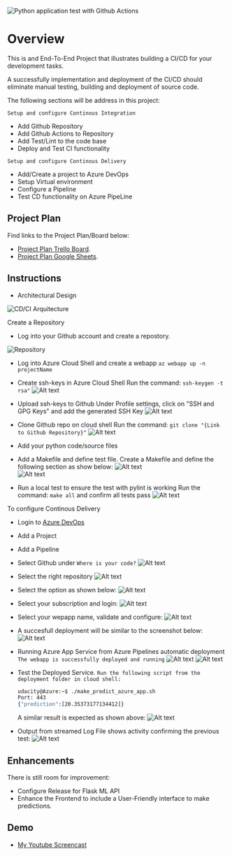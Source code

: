 ![Python application test with Github Actions](https://github.com/femog008/UdacityFlaskMLProject/workflows/Python%20application%20test%20with%20Github%20Actions/badge.svg)
# Overview

This is and End-To-End Project that illustrates building a CI/CD for your development tasks.

A successfully implementation and deployment of the CI/CD should eliminate manual testing, building and deployment of source code.

The following sections will be address in this project:

`Setup and configure Continous Integration`
* Add Github Repository
* Add Github Actions to Repository
* Add Test/Lint to the code base
* Deploy and Test CI functionality

`Setup and configure Continous Delivery`
* Add/Create a project to Azure DevOps
* Setup Virtual environment
* Configure a Pipeline
* Test CD functionality on Azure PipeLine


## Project Plan

Find links to the Project Plan/Board below:

* [Project Plan Trello Board](https://trello.com/b/9fkfM44w/udacity-flaskml-cicd).
* [Project Plan Google Sheets](https://docs.google.com/spreadsheets/d/1SjQ7rr3Z2w4xwnkOLhOgVUFBdpgUWeWlp3MD_4WFXwU/edit?usp=sharing).

## Instructions


* Architectural Design

![CD/CI Arquitecture](images/Screenshot_1.png?raw=true "CD/CI Arquitecture")

Create a Repository

* Log into your Github account and create a repostory.

![Repository](images/Screenshot_2.png?raw=true "New Repo")

* Log into Azure Cloud Shell and create a webapp
    `az webapp up -n projectName`
    
* Create ssh-keys in Azure Cloud Shell
    Run the command: `ssh-keygen -t rsa"`
    ![Alt text](images/Screenshot_4.png?raw=true "Generate SSH Key")
        
* Upload ssh-keys to Github
    Under Profile settings, click on "SSH and GPG Keys" and add the generated SSH Key
    ![Alt text](images/Screenshot_5.png?raw=true "Add SSH Key")
    
* Clone Github repo on cloud shell
    Run the command: `git clone "{Link to Github Repository}"`
    ![Alt text](images/Screenshot_6.png?raw=true "Clone repo")   
    
* Add your python code/source files

* Add a Makefile and define test file. Create a Makefile and define the following section as show below:
    ![Alt text](images/Screenshot_7.png?raw=true "Add Makefile")    
    ![Alt text](images/Screenshot_8.png?raw=true "Add test file")    
    
* Run a local test to ensure the test with pylint is working 
    Run the command: `make all` and confirm all tests pass
    ![Alt text](images/Screenshot_9.png?raw=true "Run make all")

To configure Continous Delivery

* Login to [Azure DevOps](https://dev.azure.com)
* Add a Project
* Add a Pipeline
* Select Github under `Where is your code?`
    ![Alt text](images/Screenshot_10.png?raw=true "Add pipeline")
    
* Select the right repository
    ![Alt text](images/Screenshot_11.png?raw=true "choose repository")
    
* Select the option as shown below:
    ![Alt text](images/Screenshot_12.png?raw=true "choose Python To Linux")
    
* Select your subscription and login:
    ![Alt text](images/Screenshot_13.png?raw=true "Choose subscription")
    
* Select your wepapp name, validate and configure:
    ![Alt text](images/Screenshot_14.png?raw=true "choose webapp")
    
* A succesfull deployment will be similar to the screenshot below:
    ![Alt text](images/Screenshot_15.png?raw=true "Add pipeline")
    
* Running Azure App Service from Azure Pipelines automatic deployment 
    `The webapp is successfully deployed and running`
    ![Alt text](images/Screenshot_3.png?raw=true "Running WebApp")
    ![Alt text](images/Screenshot_16.png?raw=true "App via browser")
    
* Test the Deployed Service.
    `Run the following script from the deployment folder in cloud shell:`
    ```bash
    udacity@Azure:~$ ./make_predict_azure_app.sh
    Port: 443
    {"prediction":[20.35373177134412]}
    ```
    
    A similar result is expected as shown above:
    ![Alt text](images/Screenshot_17.png?raw=true "Prediction Result")
    
* Output from streamed Log File shows activity confirming the previous test:
    ![Alt text](images/Screenshot_18.png?raw=true "Log ")

## Enhancements

There is still room for improvement:

* Configure Release for Flask ML API
* Enhance the Frontend to include a User-Friendly interface to make predictions.

## Demo 

* [My Youtube Screencast](https://www.youtube.com/watch?v=ASuozLwX1LM)


